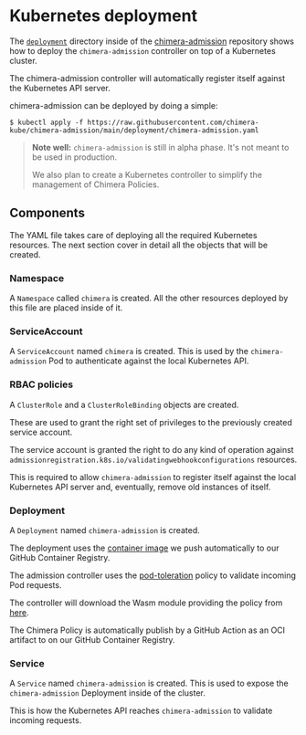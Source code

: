 # Kubernetes deployment

The [`deployment`](https://github.com/chimera-kube/chimera-admission/tree/main/deployment)
directory inside of the [chimera-admission](https://github.com/chimera-kube/chimera-admission)
repository shows how to deploy the `chimera-admission` controller
on top of a Kubernetes cluster.

The chimera-admission controller will automatically register itself against the
Kubernetes API server.

chimera-admission can be deployed by doing a simple:

```shell
$ kubectl apply -f https://raw.githubusercontent.com/chimera-kube/chimera-admission/main/deployment/chimera-admission.yaml
```

> **Note well:** `chimera-admission` is still in alpha phase. It's not meant to
> be used in production.
>
> We also plan to create a Kubernetes controller to simplify the management
> of Chimera Policies.

## Components

The YAML file takes care of deploying all the required Kubernetes resources.
The next section cover in detail all the objects that will be created.

### Namespace

A `Namespace` called `chimera` is created. All the other resources deployed
by this file are placed inside of it.

### ServiceAccount

A `ServiceAccount` named `chimera` is created. This is used by the
`chimera-admission` Pod to authenticate against the local Kubernetes API.

### RBAC policies

A `ClusterRole` and a `ClusterRoleBinding` objects are created.

These are used to grant the right set of privileges to the previously created
service account.

The service account is granted the right to do any kind of operation
against `admissionregistration.k8s.io/validatingwebhookconfigurations`
resources.

This is required to allow `chimera-admission` to register itself against the
local Kubernetes API server and, eventually, remove old instances of itself.

### Deployment

A `Deployment` named `chimera-admission` is created.

The deployment uses the [container image](https://github.com/orgs/chimera-kube/packages/container/package/chimera-admission)
we push automatically to our GitHub Container Registry.

The admission controller uses the [pod-toleration](https://github.com/chimera-kube/pod-toleration-policy)
policy to validate incoming Pod requests.

The controller will download the Wasm module providing the policy from
[here](https://github.com/orgs/chimera-kube/packages/container/package/policies%2Fpod-toleration).

The Chimera Policy is automatically publish by a GitHub Action as an OCI
artifact to on our GitHub Container Registry.

### Service

A `Service` named `chimera-admission` is created. This is used to expose the
`chimera-admission` Deployment inside of the cluster.

This is how the Kubernetes API reaches `chimera-admission` to validate
incoming requests.
